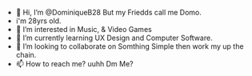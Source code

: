 - 👋 Hi, I’m @DominiqueB28 But my Friedds call me Domo.
- i'm 28yrs old. 
- 👀 I’m interested in Music, & Video Games
- 🌱 I’m currently learning UX Design and Computer Software.
- 💞️ I’m looking to collaborate on Somthing Simple then work my up the chain.
- 📫 How to reach me? uuhh Dm Me?

<!---
DominiqueB28/DominiqueB28 is a ✨ special ✨ repository because its `README.md` (this file) appears on your GitHub profile.
You can click the Preview link to take a look at your changes.
--->
